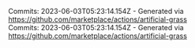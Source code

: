 Commits: 2023-06-03T05:23:14.154Z - Generated via https://github.com/marketplace/actions/artificial-grass
<br>
Commits: 2023-06-03T05:23:14.154Z - Generated via https://github.com/marketplace/actions/artificial-grass
<br>
